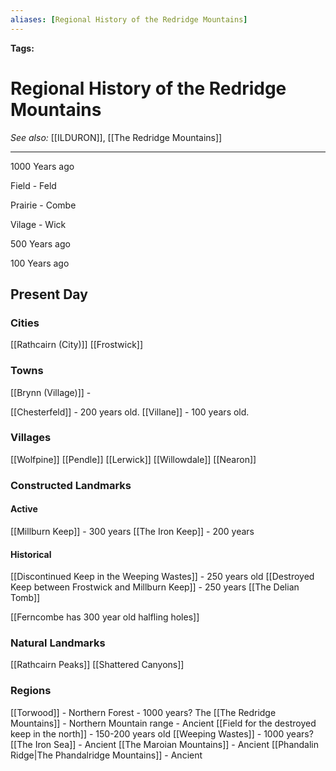 ```yaml
---
aliases: [Regional History of the Redridge Mountains]
---
```


**Tags:** 
# Regional History of the Redridge Mountains
*See also:* [[ILDURON]], [[The Redridge Mountains]]
___


1000 Years ago


Field - Feld

 Prairie - Combe

 Vilage - Wick

 500 Years ago


 100 Years ago
 
## Present Day
### Cities
[[Rathcairn (City)]]
[[Frostwick]] 


### Towns
[[Brynn (Village)]] - 

[[Chesterfeld]] - 200 years old.
[[Villane]] - 100 years old.

 ### Villages
[[Wolfpine]]
[[Pendle]]
[[Lerwick]]
[[Willowdale]]
[[Nearon]]

### Constructed Landmarks
#### Active
[[Millburn Keep]] - 300 years
[[The Iron Keep]] - 200 years

#### Historical
[[Discontinued Keep in the Weeping Wastes]] - 250 years old
[[Destroyed Keep between Frostwick and Millburn Keep]] - 250 years
[[The Delian Tomb]]

[[Ferncombe has 300 year old halfling holes]]

### Natural Landmarks
[[Rathcairn Peaks]]
[[Shattered Canyons]]

### Regions
[[Torwood]] - Northern Forest - 1000 years?
The [[The Redridge Mountains]] - Northern Mountain range - Ancient
[[Field for the destroyed keep in the north]] - 150-200 years old
[[Weeping Wastes]] - 1000 years?
[[The Iron Sea]] - Ancient
[[The Maroian Mountains]] - Ancient
[[Phandalin Ridge|The Phandalridge Mountains]] - Ancient


